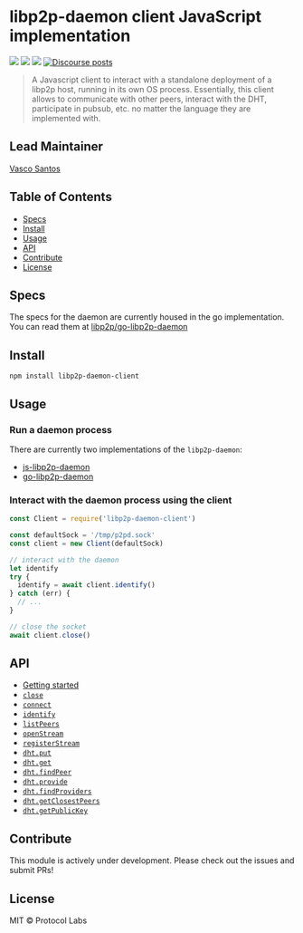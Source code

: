libp2p-daemon client JavaScript implementation
======

[![](https://img.shields.io/badge/made%20by-Protocol%20Labs-blue.svg?style=flat-square)](https://protocol.ai/)
[![](https://img.shields.io/badge/project-libp2p-yellow.svg?style=flat-square)](http://libp2p.io/)
[![](https://img.shields.io/badge/freenode-%23ipfs-blue.svg?style=flat-square)](http://webchat.freenode.net/?channels=%23libp2p)
[![Discourse posts](https://img.shields.io/discourse/https/discuss.libp2p.io/posts.svg)](https://discuss.libp2p.io)

> A Javascript client to interact with a standalone deployment of a libp2p host, running in its own OS process. Essentially, this client allows to communicate with other peers, interact with the DHT, participate in pubsub, etc. no matter the language they are implemented with.

## Lead Maintainer

[Vasco Santos](https://github.com/vasco-santos)

## Table of Contents

* [Specs](#specs)
* [Install](#install)
* [Usage](#usage)
* [API](#api)
* [Contribute](#contribute)
* [License](#license)

## Specs

The specs for the daemon are currently housed in the go implementation. You can read them at [libp2p/go-libp2p-daemon](https://github.com/libp2p/go-libp2p-daemon/blob/master/specs/README.md)

## Install

`npm install libp2p-daemon-client`

## Usage

### Run a daemon process

There are currently two implementations of the `libp2p-daemon`:

- [js-libp2p-daemon](https://github.com/libp2p/js-libp2p-daemon)
- [go-libp2p-daemon](https://github.com/libp2p/go-libp2p-daemon)

### Interact with the daemon process using the client

```js
const Client = require('libp2p-daemon-client')

const defaultSock = '/tmp/p2pd.sock'
const client = new Client(defaultSock)

// interact with the daemon
let identify
try {
  identify = await client.identify()
} catch (err) {
  // ...
}

// close the socket
await client.close()
```

## API

* [Getting started](API.md#getting-started)
* [`close`](API.md#close)
* [`connect`](API.md#connect)
* [`identify`](API.md#identify)
* [`listPeers`](API.md#listPeers)
* [`openStream`](API.md#openStream)
* [`registerStream`](API.md#registerStream)
* [`dht.put`](API.md#dht.put)
* [`dht.get`](API.md#dht.get)
* [`dht.findPeer`](API.md#dht.findPeer)
* [`dht.provide`](API.md#dht.provide)
* [`dht.findProviders`](API.md#dht.findProviders)
* [`dht.getClosestPeers`](API.md#dht.getClosestPeers)
* [`dht.getPublicKey`](API.md#dht.getPublicKey)

## Contribute

This module is actively under development. Please check out the issues and submit PRs!

## License

MIT © Protocol Labs